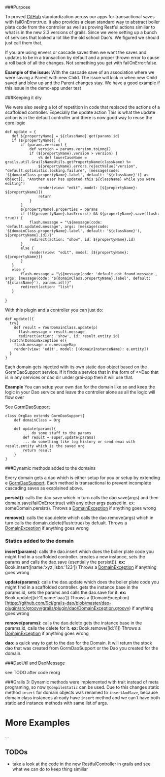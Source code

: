 ###Purpose


To proved [GitHub](http://github.com) standardization across our apps for transactional saves with failOnError:true. 
It also provides a clean standard way to abstract boiler plate code from the controller as well as proving Restful actions similiar to what is in the new 2.3 versions of grails. 
Since we were setting up a bunch of services that looked a lot like the old school Dao's. We figured we should just call them that. 

If you are using envers or cascade saves then we want the saves and updates to be in a transaction by default and a proper thrown error to cause a roll back of all the changes. Not something you get with failOnError:false.

**Example of the issue:** With the cascade save of an association where we were saving a Parent with new Child. The issue will kick in  when new Child saved and blew up and the Parent changes stay. We have a good example if this issue in the demo-app under test

###Keeping it dry

We were also seeing a lot of repetition in code that replaced the actions of a scaffolded controller. Especially the update action
This is what the update action is in the default controller and there is now good way to reuse the core logic

	def update = {
       def ${propertyName} = ${className}.get(params.id)
       if (${propertyName}) {
           if (params.version) {
               def version = params.version.toLong()
               if (${propertyName}.version > version) {
                   <% def lowerCaseName = grails.util.GrailsNameUtils.getPropertyName(className) %>
                   ${propertyName}.errors.rejectValue("version", "default.optimistic.locking.failure", [message(code: '${domainClass.propertyName}.label', default: '${className}')] as Object[], "Another user has updated this ${className} while you were editing")
                   render(view: "edit", model: [${propertyName}: ${propertyName}])
                   return
               }
           }
           ${propertyName}.properties = params
           if (!${propertyName}.hasErrors() && ${propertyName}.save(flush: true)) {
               flash.message = "\${message(code: 'default.updated.message', args: [message(code: '${domainClass.propertyName}.label', default: '${className}'), ${propertyName}.id])}"
               redirect(action: "show", id: ${propertyName}.id)
           }
           else {
               render(view: "edit", model: [${propertyName}: ${propertyName}])
           }
       }
       else {
           flash.message = "\${message(code: 'default.not.found.message', args: [message(code: '${domainClass.propertyName}.label', default: '${className}'), params.id])}"
           redirect(action: "list")
       }
   }

With this plugin and a controller you can just do:

```
def update(){
  try{
    def result = YourDomainClass.update(p)
      flash.message = result.message
      redirect(action: 'show', id: result.entity.id)
  }catch(DomainException e){
    flash.message = e.messageMap
    render(view: 'edit', model: [(domainInstanceName): e.entity])
  }
}
```
	
Each domain gets injected with its own static dao object based on the GormDaoSupport service. If it finds a service that in the form of <<Domain Name>>Dao that is in any services or dao dir under grai-app then it will use that.

**Example** You can setup your own dao for the domain like so and keep the logic in your Dao service and leave the controller alone as all the logic will flow over

See [GormDaoSupport](https://github.com/9ci/grails-dao/blob/master/dao-plugin/src/groovy/grails/plugin/dao/GormDaoSupport.groovy)

```
class OrgDao extends GormDaoSupport{ 
	def domainClass = Org
	
	def update(params){
		... do some stuff to the params
		def result = super.update(params)
		... do something like log history or send emai with result.entity which is the saved org
		return result
	}
}
```

	
###Dynamic methods added to the domains

Every domain gets a dao which is either setup for you or setup by extending e [GormDaoSupport](https://github.com/9ci/grails-dao/blob/master/dao-plugin/src/groovy/grails/plugin/dao/GormDaoSupport.groovy). Each method is transactional to prevent incomplete cascading saves as exaplained above.

**persist()**: calls the dao.save which in turn calls the dao.save(args) and then domain.save(failOnError:true) with any other args passed in. ex: someDomain.persist(). Throws a [DomainException](https://github.com/9ci/grails-dao/blob/master/dao-plugin/src/groovy/grails/plugin/dao/DomainException.groovy) if anything goes wrong 

**remove()**:  calls the dao.delete which calls the dao.remove(args) which in turn calls the domain.delete(flush:true) by defualt. Throws a [DomainException](https://github.com/9ci/grails-dao/blob/master/dao-plugin/src/groovy/grails/plugin/dao/DomainException.groovy) if anything goes wrong 

### Statics added to the domain

**insert(params)**:  calls the dao.insert which does the bolier plate code you might find in a scaffolded controller. creates a new instance, sets the params and calls the dao.save (esentially the persist()). **ex:** Book.insert([name:'xyz',isbn:'123']) Throws a [DomainException](https://github.com/9ci/grails-dao/blob/master/dao-plugin/src/groovy/grails/plugin/dao/DomainException.groovy) if anything goes wrong 

**update(params)**:  calls the dao.update which does the bolier plate code you might find in a scaffolded controller. gets the instance base in the params.id, sets the params and calls the dao.save for it. **ex:** Book.update([id:11,name:'aaa']) Throws a (DomainException)[https://github.com/9ci/grails-dao/blob/master/dao-plugin/src/groovy/grails/plugin/dao/DomainException.groovy) if anything goes wrong 

**remove(params)**:  calls the dao.delete gets the instance base in the params.id, calls the delete for it. **ex:** Book.remove([id:11]) Throws a [DomainException](https://github.com/9ci/grails-dao/blob/master/dao-plugin/src/groovy/grails/plugin/dao/DomainException.groovy) if anything goes wrong 

**dao**: a quick way to get to the dao for the Domain. It will return the stock dao that was created from GormDaoSupport or the Dao you created for the domain.

###DaoUtil and DaoMessage

see TODO after code reorg

###Grails 3:
Dynamic methods were implemented with trait instead of meta programing, so now `@CompileStatic` can be used.
Due to this changes static method `insert` for domain objects was renamed to `insertAndSave`, because domain class instances
already have `insert` method and we can't have both static and instance methods with same list of args.


More Examples
=====
...

TODOs
--------

* take a look at the code in the new RestfulController in grails and see what we can do to keep thing similiar


